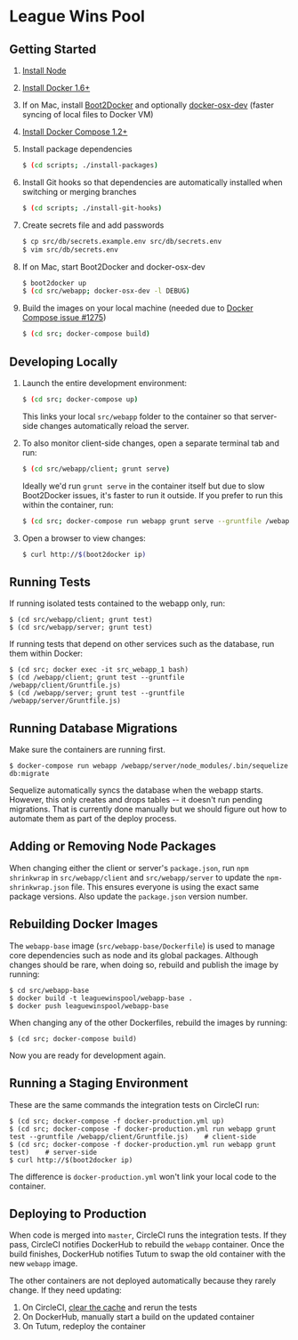 # League Wins Pool

## Getting Started

1. [Install Node](https://nodejs.org/download/)
2. [Install Docker 1.6+](https://docs.docker.com/installation/)
3. If on Mac, install [Boot2Docker](https://docs.docker.com/installation/) and optionally [docker-osx-dev](https://github.com/brikis98/docker-osx-dev) (faster syncing of local files to Docker VM)
4. [Install Docker Compose 1.2+](https://docs.docker.com/compose/install/)
5. Install package dependencies

    ```bash
    $ (cd scripts; ./install-packages)
    ```

6. Install Git hooks so that dependencies are automatically installed when switching or merging branches

    ```bash
    $ (cd scripts; ./install-git-hooks)
    ```

7. Create secrets file and add passwords
    
    ```bash
    $ cp src/db/secrets.example.env src/db/secrets.env
    $ vim src/db/secrets.env
    ```

8. If on Mac, start Boot2Docker and docker-osx-dev

    ```bash
    $ boot2docker up
    $ (cd src/webapp; docker-osx-dev -l DEBUG)
    ```

9. Build the images on your local machine (needed due to [Docker Compose issue #1275](https://github.com/docker/compose/issues/1275))

    ```bash
    $ (cd src; docker-compose build)
    ```   
    

## Developing Locally

1. Launch the entire development environment:

    ```bash
    $ (cd src; docker-compose up)
    ```

    This links your local `src/webapp` folder to the container so that server-side changes automatically reload the server. 

2. To also monitor client-side changes, open a separate terminal tab and run:

    ```bash
    $ (cd src/webapp/client; grunt serve)
    ```

    Ideally we'd run `grunt serve` in the container itself but due to slow Boot2Docker issues, it's faster to run it outside. If you prefer to run this within the container, run:

    ```bash
    $ (cd src; docker-compose run webapp grunt serve --gruntfile /webapp/client/Gruntfile.js)
    ```

3. Open a browser to view changes:

    ```bash
    $ curl http://$(boot2docker ip)
    ```
    

## Running Tests
    
If running isolated tests contained to the webapp only, run:

    $ (cd src/webapp/client; grunt test)
    $ (cd src/webapp/server; grunt test)
    
If running tests that depend on other services such as the database, run them within Docker:

    $ (cd src; docker exec -it src_webapp_1 bash) 
    $ (cd /webapp/client; grunt test --gruntfile /webapp/client/Gruntfile.js)
    $ (cd /webapp/server; grunt test --gruntfile /webapp/server/Gruntfile.js)
    
    
## Running Database Migrations

Make sure the containers are running first.

    $ docker-compose run webapp /webapp/server/node_modules/.bin/sequelize db:migrate
    
Sequelize automatically syncs the database when the webapp starts. However, this only creates and drops tables -- it doesn't run pending migrations. That is currently done manually but we should figure out how to automate them as part of the deploy process. 
    

## Adding or Removing Node Packages

When changing either the client or server's `package.json`, run `npm shrinkwrap` in `src/webapp/client` and `src/webapp/server` to update the `npm-shrinkwrap.json` file. This ensures everyone is using the exact same package versions. Also update the `package.json` version number.


## Rebuilding Docker Images

The `webapp-base` image (`src/webapp-base/Dockerfile`) is used to manage core dependencies such as node and its global packages. Although changes should be rare, when doing so, rebuild and publish the image by running:

    $ cd src/webapp-base
    $ docker build -t leaguewinspool/webapp-base .
    $ docker push leaguewinspool/webapp-base

When changing any of the other Dockerfiles, rebuild the images by running:

    $ (cd src; docker-compose build)

Now you are ready for development again.


## Running a Staging Environment

These are the same commands the integration tests on CircleCI run:

    $ (cd src; docker-compose -f docker-production.yml up)
    $ (cd src; docker-compose -f docker-production.yml run webapp grunt test --gruntfile /webapp/client/Gruntfile.js)    # client-side
    $ (cd src; docker-compose -f docker-production.yml run webapp grunt test)    # server-side
    $ curl http://$(boot2docker ip)

The difference is `docker-production.yml` won't link your local code to the container.


## Deploying to Production

When code is merged into `master`, CircleCI runs the integration tests. If they pass, CircleCI notifies DockerHub to rebuild the `webapp` container. Once the build finishes, DockerHub notifies Tutum to swap the old container with the new `webapp` image.

The other containers are not deployed automatically because they rarely change. If they need updating:

1. On CircleCI, [clear the cache](https://circleci.com/docs/how-cache-works) and rerun the tests
2. On DockerHub, manually start a build on the updated container
3. On Tutum, redeploy the container
